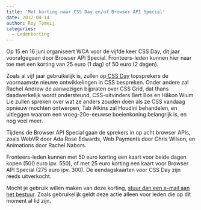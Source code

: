 ```yaml
---
title: 'Met korting naar CSS Day en/of Browser API Special'
date: 2017-04-14
author: Roy Tomeij
categories:
  - Ledenkorting
---
```


Op 15 en 16 juni organiseert WCA voor de vijfde keer CSS Day, dit jaar voorafgegaan door Browser API Special. Fronteers-leden kunnen hier naar toe met een korting van 25 euro (1 dag) of 50 euro (2 dagen).

Zoals al vijf jaar gebruikelijk is, zullen op[ CSS Day](https://cssday.nl/2017) topsprekers de voornaamste nieuwe ontwikkelingen in CSS bespreken. Onder andere zal Rachel Andrew de aanwezigen bijpraten over CSS Grid, dat thans daadwerkelijk wordt ondersteund, CSS-uitvinders Bert Bos en Håkon Wium Lie zullen spreken over wat ze anders zouden doen als ze CSS vandaag opnieuw mochten ontwerpen, Tab Atkins zal Houdini behandelen, en uitleggen waarom een vroeg-20e-eeuwse boeienkoning belangrijk is, en nog veel meer.

Tijdens de Browser API Special gaan de sprekers in op acht browser APIs, zoals WebVR door Ada Rose Edwards, Web Payments door Chris Wilson, en Animations door Rachel Nabors.

Fronteers-leden kunnen met 50 euro korting een kaart voor beide dagen kopen (500 euro ipv. 550), of met 25 euro korting een kaart voor Browser API Special (275 euro ipv. 300). De eendagskaarten voor CSS Day zijn reeds uitverkocht.

Mocht je gebruik willen maken van deze korting, [stuur dan een e-mail aan het bestuur](mailto:bestuur@lists.fronteers.nl). Zoals gebruikelijk geldt deze actie alleen voor leden die op dit moment al lid zijn.
